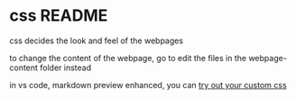 # css README
css decides the look and feel of the webpages

to change the content of the webpage, go to edit the files in the webpage-content folder instead

in vs code, markdown preview enhanced, you can [try out your custom css](https://shd101wyy.github.io/markdown-preview-enhanced/#/customize-css)
